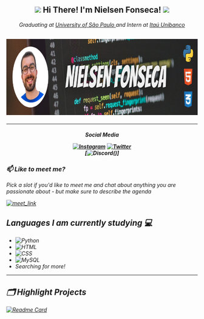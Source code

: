 <!-- Header -->
<h2 align='center'><img src="https://emojis.slackmojis.com/emojis/images/1531849430/4246/blob-sunglasses.gif?1531849430" width="30"/> Hi There! I'm Nielsen Fonseca! <img src="https://media2.giphy.com/media/hqU2KkjW5bE2v2Z7Q2/giphy.gif?cid=ecf05e47yc01k5nxnaf184u2w848nwvuq35ddr21hi4xpi97&rid=giphy.gif&ct=ts" width="50"></h2>
<p align='center'><em>Graduating at <a href="https://www5.usp.br/"> University of São Paulo </a> and Intern at <a href="https://www.itau.com.br/"> Itaú Unibanco </a>
  
<h2 align='center' href="https://www.linkedin.com/in/nielsenfonseca">
         <img alt="Banner" src="https://github.com/nielcfonseca/nielcfonseca/blob/main/Banner.png"
         width=900" height="200">
</h2>
                                
----------
                                
<h4 align="center">   
                  
Social Media
                  
[![Instagram](https://img.shields.io/badge/Instagram-E4405F?style=for-the-badge&logo=instagram&logoColor=white)](https://www.instagram.com/nielsenfonseca/)      [![Twitter](https://img.shields.io/badge/Twitter-1DA1F2?style=for-the-badge&logo=twitter&logoColor=white)](https://twitter.com/NielcFonseca)                   
[![Discord]()()]
</h4>
                                    
### 📫 Like to meet me?

Pick a slot if you'd like to meet me and chat about anything you are passionate about - but make sure to describe the agenda

<a href="https://calendly.com/nielsenfonseca/30min" target="_blank"><img width="498" alt="meet_link" src="https://user-images.githubusercontent.com/15426564/144297439-f530f383-e73e-41e0-9914-a9b7d3f432e5.png"></a>

## Languages I am currently studying 💻

 - ![Python](https://img.shields.io/badge/Python-FFD43B?style=for-the-badge&logo=python&logoColor=bluee)
 - ![HTML](https://img.shields.io/badge/HTML5-E34F26?style=for-the-badge&logo=html5&logoColor=white)
 - ![CSS](https://img.shields.io/badge/CSS3-1572B6?style=for-the-badge&logo=css3&logoColor=white)
 - ![MySQL](https://img.shields.io/badge/Microsoft_SQL_Server-CC2927?style=for-the-badge&logo=microsoft-sql-server&logoColor=white)
 - Searching for more!
 
 ----------
 
 ## 🗂️ Highlight Projects

[![Readme Card](https://github-readme-stats.vercel.app/api/pin/?username=nielcfonseca&repo=nielcfonseca.github.io )](https://github.com/nielcfonseca/nielcfonseca.github.io)



                                                                                               
                                                                                                          
